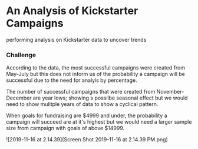 # An Analysis of Kickstarter Campaigns
performing analysis on Kickstarter data to uncover trends
### Challenge
According to the data, the most successful campaigns were created from May-July but this does not inform us of the probability a campaign will be successful due to the need for analyis by percentage.																		

The number of successful campaigns that  were created from November-December are year lows; showing s possilbe seasonal effect but we would need to show mulitple years of data to show a cyclical pattern. 																				

When goals for fundraising are $4999 and under, the probability a campaign will succeed are at it's highest but we would need a larger sample size from campaign with goals of above $14999. 										
								
![2019-11-16 at 2.14.39](Screen Shot 2019-11-16 at 2.14.39 PM.png)
